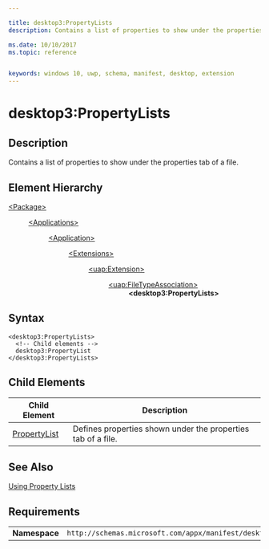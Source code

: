 ```yaml
---

title: desktop3:PropertyLists
description: Contains a list of properties to show under the properties tab of a file.

ms.date: 10/10/2017
ms.topic: reference


keywords: windows 10, uwp, schema, manifest, desktop, extension 
---
```


# desktop3:PropertyLists


## Description
Contains a list of properties to show under the properties tab of a file.

## Element Hierarchy
<dl>
<dt><a href="element-package.md">&lt;Package&gt;</a></dt>
<dd>
<dl>
<dt><a href="element-applications.md">&lt;Applications&gt;</a></dt>
<dd>
<dl>
<dt><a href="element-application.md">&lt;Application&gt;</a></dt>
<dd>
<dl>
<dt><a href="element-1-extensions.md">&lt;Extensions&gt;</a></dt>
<dd>
<dl>
<dt><a href="element-uap-extension.md">&lt;uap:Extension&gt;</a></dt>
<dd>
<dl>
<dt><a href="element-uap-filetypeassociation.md">&lt;uap:FileTypeAssociation&gt;</a></dt>
<dd><b>&lt;desktop3:PropertyLists&gt;</b></dd>
</dl>
</dd>
</dl>
</dd>
</dl>
</dd>
</dl>
</dd>
</dl>
</dd>
</dl>


## Syntax
```syntax
<desktop3:PropertyLists>
  <!-- Child elements -->
  desktop3:PropertyList
</desktop3:PropertyLists>   
```


## Child Elements
| Child Element | Description |
|---------------|-------------|
| [PropertyList](element-desktop3-propertylist.md) | Defines properties shown under the properties tab of a file. |

## See Also
[Using Property Lists](https://msdn.microsoft.com/library/windows/desktop/cc144133(v=vs.85).aspx)


## Requirements

|               |                                                             |
|---------------|-------------------------------------------------------------|
| **Namespace** | `http://schemas.microsoft.com/appx/manifest/desktop/windows10/3` |